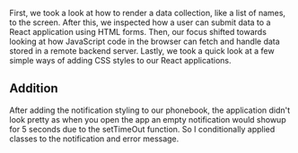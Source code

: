 First, we took a look at how to render a data collection, like a list of names, to the screen. 
After this, we inspected how a user can submit data to a React application using HTML forms. 
Then, our focus shifted towards looking at how JavaScript code in the browser can fetch and handle data stored in a remote backend server. 
Lastly, we took a quick look at a few simple ways of adding CSS styles to our React applications.

## Addition
After adding the notification styling to our phonebook, the application didn't look pretty as when you open the app an empty notification would showup for 5 seconds due to the setTimeOut function. 
So I conditionally applied classes to the notification and error message.

